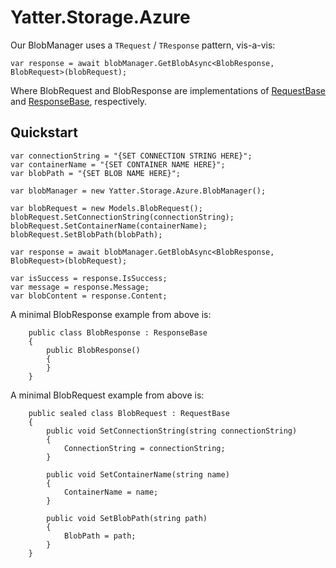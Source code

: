 # Yatter.Storage.Azure

Our BlobManager uses a ```TRequest``` / ```TResponse``` pattern, vis-a-vis:

```
var response = await blobManager.GetBlobAsync<BlobResponse, BlobRequest>(blobRequest);
```

Where BlobRequest and BlobResponse are implementations of [RequestBase](https://github.com/HarrisonOfTheNorth/Yatter.Storage.Azure/blob/main/Yatter.Storage.Azure/RequestBase.cs) and [ResponseBase](https://github.com/HarrisonOfTheNorth/Yatter.Storage.Azure/blob/main/Yatter.Storage.Azure/ResponseBase.cs), respectively.

## Quickstart

```
var connectionString = "{SET CONNECTION STRING HERE}";
var containerName = "{SET CONTAINER NAME HERE}";
var blobPath = "{SET BLOB NAME HERE}";

var blobManager = new Yatter.Storage.Azure.BlobManager();

var blobRequest = new Models.BlobRequest();
blobRequest.SetConnectionString(connectionString);
blobRequest.SetContainerName(containerName);
blobRequest.SetBlobPath(blobPath);

var response = await blobManager.GetBlobAsync<BlobResponse, BlobRequest>(blobRequest);

var isSuccess = response.IsSuccess;
var message = response.Message;
var blobContent = response.Content;
```

A minimal BlobResponse example from above is:

```
    public class BlobResponse : ResponseBase
    {
        public BlobResponse()
        {
        }
    }
```

A minimal BlobRequest example from above is:

```
    public sealed class BlobRequest : RequestBase
    {
        public void SetConnectionString(string connectionString)
        {
            ConnectionString = connectionString;
        }

        public void SetContainerName(string name)
        {
            ContainerName = name;
        }

        public void SetBlobPath(string path)
        {
            BlobPath = path;
        }
    }
```


